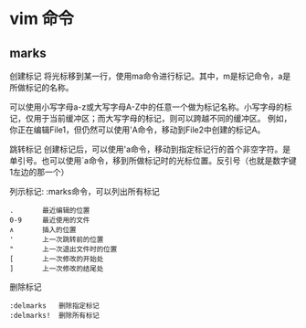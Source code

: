 # vim 命令



## marks
创建标记
将光标移到某一行，使用ma命令进行标记。其中，m是标记命令，a是所做标记的名称。
	
可以使用小写字母a-z或大写字母A-Z中的任意一个做为标记名称。小写字母的标记，仅用于当前缓冲区；而大写字母的标记，则可以跨越不同的缓冲区。
例如，你正在编辑File1，但仍然可以使用'A命令，移动到File2中创建的标记A。

跳转标记
创建标记后，可以使用'a命令，移动到指定标记行的首个非空字符。是单引号。也可以使用\`a命令，移到所做标记时的光标位置。反引号（也就是数字键1左边的那一个）

列示标记:
:marks命令，可以列出所有标记
	
	.       最近编辑的位置
	0-9     最近使用的文件
	∧       插入的位置
	'       上一次跳转前的位置
	"       上一次退出文件时的位置
	[       上一次修改的开始处
	]       上一次修改的结尾处

删除标记
	
	:delmarks	删除指定标记
	:delmarks!	删除所有标记
